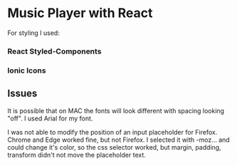 # Music Player with React

For styling I used:

### React Styled-Components
### Ionic Icons

## Issues

It is possible that on MAC the fonts will look different with spacing
looking "off". I used Arial for my font.

I was not able to modify the position of an input placeholder for Firefox. 
Chrome and Edge worked fine, but not Firefox. I selected it with -moz... and
could change it's color, so the css selector worked, but margin, padding, 
transform didn't not move the placeholder text.